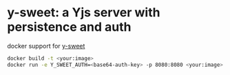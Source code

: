 # y-sweet: a Yjs server with persistence and auth

docker support for [y-sweet](https://github.com/drifting-in-space/y-sweet)

```sh
docker build -t <your:image>
docker run -e Y_SWEET_AUTH=<base64-auth-key> -p 8080:8080 <your:image>
```
